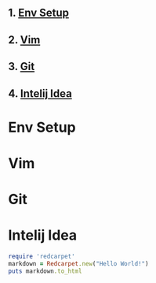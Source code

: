 
## 1. [Env Setup](#env-setup)
## 2. [Vim](#vim)
## 3. [Git](#git)
## 4. [Intelij Idea](#intelij-idea)

# Env Setup
# Vim
# Git
# Intelij Idea


```ruby
require 'redcarpet'
markdown = Redcarpet.new("Hello World!")
puts markdown.to_html
```

